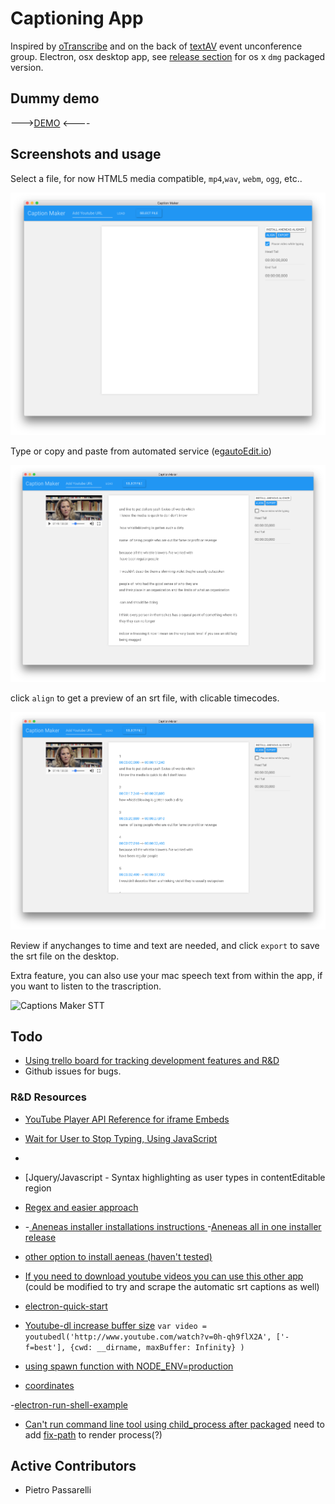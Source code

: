# Captioning App 

Inspired by [oTranscribe](http://otranscribe.com) and on the back of [textAV](http://textAV.tech) event unconference group. Electron, osx desktop app, see [release section](https://github.com/pietrop/captioning-app/releases/tag/1.0.0) for os x `dmg` packaged version.

## Dummy demo 

--->[DEMO](http://pietropassarelli.com/captioning-app/) <----


##  Screenshots and usage

Select a file, for now HTML5 media compatible, `mp4`,`wav`, `webm`, `ogg`, etc..

![caption-maker home screen](docs/img/caption-maker-1.png)

Type or copy and paste from automated service (eg[autoEdit.io](http://autoEdit.io))

![caption-maker text editing](docs/img/caption-maker-2.png)

click `align` to get a preview of an srt file, with clicable timecodes.

![caption-maker srt preview](docs/img/caption-maker-3.png)

Review if anychanges to time and text are needed, and click `export` to save the srt file on the desktop.

Extra feature, you can also use your mac speech text from within the app, if you want to listen to the trascription. 

![Captions Maker STT](/docs/img/captions-maker-stt.png)


## Todo 

- [Using trello board for tracking development features and R&D](https://trello.com/b/Mb5GXSfN/captioning-app)
- Github issues for bugs. 


<!-- - Keep the spaces in navigate otpion  
srt file remove line breaks and re organise

alignement for hypertranscript keep line breaks. 
-->



###  R&D Resources

- [YouTube Player API Reference for iframe Embeds](https://developers.google.com/youtube/iframe_api_reference)
- [Wait for User to Stop Typing, Using JavaScript](https://schier.co/blog/2014/12/08/wait-for-user-to-stop-typing-using-javascript.html)
- [ ](http://blog.teamtreehouse.com/native-rich-text-editing-with-the-contenteditable-attribute)
- [Jquery/Javascript - Syntax highlighting as user types in contentEditable region
- [Regex and easier approach ](http://pietropassarelli.com/regex.html)

- [](https://stackoverflow.com/questions/13107150/jquery-javascript-syntax-highlighting-as-user-types-in-contenteditable-region)
-[ Aneneas installer installations instructions ](https://github.com/readbeyond/aeneas/blob/master/wiki/INSTALL.md)
-[Aneneas all in one installer release](https://github.com/sillsdev/aeneas-installer/releases)

- [other option to install aeneas (haven't tested)](https://www.npmjs.com/package/aeneas-install)

- [If you need to download youtube videos you can use this other app](https://github.com/pietrop/electron-video-downloader) (could be modified to try and scrape the automatic srt captions as well)

- [electron-quick-start](https://github.com/electron/electron-quick-start)
- [Youtube-dl increase buffer size](https://github.com/przemyslawpluta/node-youtube-dl/issues/128) `var video = youtubedl('http://www.youtube.com/watch?v=0h-qh9flX2A', ['-f=best'], {cwd: __dirname, maxBuffer: Infinity} )`

- [using spawn function with NODE_ENV=production](https://stackoverflow.com/questions/20825157/using-spawn-function-with-node-env-production)

- [coordinates](https://javascript.info/coordinates)

-[electron-run-shell-example](https://github.com/martinjackson/electron-run-shell-example)

- [Can't run command line tool using child_process after packaged](https://github.com/electron/electron/issues/7688) need to add [fix-path](https://github.com/sindresorhus/fix-path) to render process(?)

## Active Contributors 

- Pietro Passarelli


<!-- Initial requirements gathering and specification while at textAV with Joseph Polizzotto, Gideo, Marshal, and Jane -->


